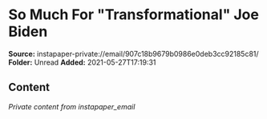 # So Much For "Transformational" Joe Biden

**Source:** instapaper-private://email/907c18b9679b0986e0deb3cc92185c81/
**Folder:** Unread
**Added:** 2021-05-27T17:19:31




## Content
*Private content from instapaper_email*
